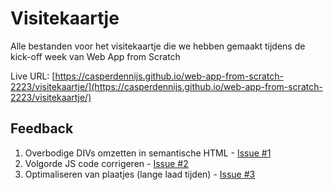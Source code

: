 # Visitekaartje

Alle bestanden voor het visitekaartje die we hebben gemaakt tijdens de kick-off week van Web App from Scratch

Live URL: [https://casperdennijs.github.io/web-app-from-scratch-2223/visitekaartje/](https://casperdennijs.github.io/web-app-from-scratch-2223/visitekaartje/)

## Feedback

1. Overbodige DIVs omzetten in semantische HTML - [Issue #1](https://github.com/casperdennijs/web-app-from-scratch-2223/issues/1)
2. Volgorde JS code corrigeren - [Issue #2](https://github.com/casperdennijs/web-app-from-scratch-2223/issues/2)
3. Optimaliseren van plaatjes (lange laad tijden) - [Issue #3](https://github.com/casperdennijs/web-app-from-scratch-2223/issues/3)